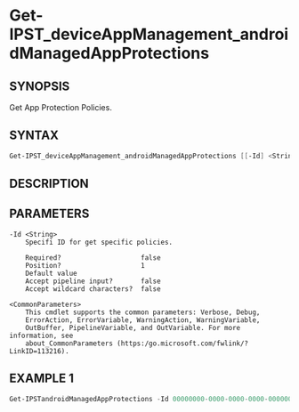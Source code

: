 ﻿# Get-IPST_deviceAppManagement_androidManagedAppProtections

## SYNOPSIS 
Get App Protection Policies.

## SYNTAX
```Powershell
Get-IPST_deviceAppManagement_androidManagedAppProtections [[-Id] <String>] [<CommonParameters>]
```
## DESCRIPTION
 
## PARAMETERS

    -Id <String>
        Specifi ID for get specific policies.
        
        Required?                    false
        Position?                    1
        Default value                
        Accept pipeline input?       false
        Accept wildcard characters?  false
        
    <CommonParameters>
        This cmdlet supports the common parameters: Verbose, Debug,
        ErrorAction, ErrorVariable, WarningAction, WarningVariable,
        OutBuffer, PipelineVariable, and OutVariable. For more information, see 
        about_CommonParameters (https:/go.microsoft.com/fwlink/?LinkID=113216). 
    




## EXAMPLE 1
```Powershell
Get-IPSTandroidManagedAppProtections -Id 00000000-0000-0000-0000-000000000000
```

